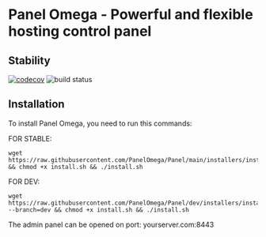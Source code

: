 # Panel Omega - Powerful and flexible hosting control panel

## Stability
[![codecov](https://codecov.io/gh/PanelOmega/Panel/branch/main/graph/badge.svg?token=WW6FN4H6EC)](https://codecov.io/gh/PanelOmega/Panel)
![build status](https://github.com/PanelOmega/Panel/actions/workflows/app-unit-test.yml/badge.svg?branch=main)

## Installation
To install Panel Omega, you need to run this commands:

FOR STABLE:
```
wget https://raw.githubusercontent.com/PanelOmega/Panel/main/installers/install.sh && chmod +x install.sh && ./install.sh
```


FOR DEV:
```
wget https://raw.githubusercontent.com/PanelOmega/Panel/dev/installers/install.sh --branch=dev && chmod +x install.sh && ./install.sh
```

The admin panel can be opened on port: yourserver.com:8443
